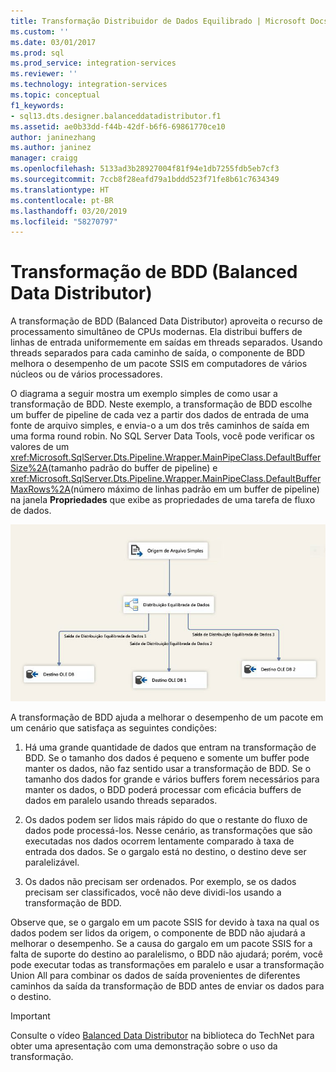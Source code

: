 ```yaml
---
title: Transformação Distribuidor de Dados Equilibrado | Microsoft Docs
ms.custom: ''
ms.date: 03/01/2017
ms.prod: sql
ms.prod_service: integration-services
ms.reviewer: ''
ms.technology: integration-services
ms.topic: conceptual
f1_keywords:
- sql13.dts.designer.balanceddatadistributor.f1
ms.assetid: ae0b33dd-f44b-42df-b6f6-69861770ce10
author: janinezhang
ms.author: janinez
manager: craigg
ms.openlocfilehash: 5133ad3b28927004f81f94e1db7255fdb5eb7cf3
ms.sourcegitcommit: 7ccb8f28eafd79a1bddd523f71fe8b61c7634349
ms.translationtype: HT
ms.contentlocale: pt-BR
ms.lasthandoff: 03/20/2019
ms.locfileid: "58270797"
---
```

# <a name="balanced-data-distributor-transformation"></a>Transformação de BDD (Balanced Data Distributor)
  A transformação de BDD (Balanced Data Distributor) aproveita o recurso de processamento simultâneo de CPUs modernas. Ela distribui buffers de linhas de entrada uniformemente em saídas em threads separados. Usando threads separados para cada caminho de saída, o componente de BDD melhora o desempenho de um pacote SSIS em computadores de vários núcleos ou de vários processadores.  
  
 O diagrama a seguir mostra um exemplo simples de como usar a transformação de BDD. Neste exemplo, a transformação de BDD escolhe um buffer de pipeline de cada vez a partir dos dados de entrada de uma fonte de arquivo simples, e envia-o a um dos três caminhos de saída em uma forma round robin. No SQL Server Data Tools, você pode verificar os valores de um <xref:Microsoft.SqlServer.Dts.Pipeline.Wrapper.MainPipeClass.DefaultBufferSize%2A>(tamanho padrão do buffer de pipeline) e <xref:Microsoft.SqlServer.Dts.Pipeline.Wrapper.MainPipeClass.DefaultBufferMaxRows%2A>(número máximo de linhas padrão em um buffer de pipeline) na janela **Propriedades** que exibe as propriedades de uma tarefa de fluxo de dados.  
  
 ![Distribuidor de Dados Equilibrado](../../../integration-services/data-flow/transformations/media/balanceddatadistributor.JPG "Distribuidor de Dados Equilibrado")  
  
 A transformação de BDD ajuda a melhorar o desempenho de um pacote em um cenário que satisfaça as seguintes condições:  
  
1.  Há uma grande quantidade de dados que entram na transformação de BDD. Se o tamanho dos dados é pequeno e somente um buffer pode manter os dados, não faz sentido usar a transformação de BDD. Se o tamanho dos dados for grande e vários buffers forem necessários para manter os dados, o BDD poderá processar com eficácia buffers de dados em paralelo usando threads separados.  
  
2.  Os dados podem ser lidos mais rápido do que o restante do fluxo de dados pode processá-los. Nesse cenário, as transformações que são executadas nos dados ocorrem lentamente comparado à taxa de entrada dos dados. Se o gargalo está no destino, o destino deve ser paralelizável.  
  
3.  Os dados não precisam ser ordenados. Por exemplo, se os dados precisam ser classificados, você não deve dividi-los usando a transformação de BDD.  
  
 Observe que, se o gargalo em um pacote SSIS for devido à taxa na qual os dados podem ser lidos da origem, o componente de BDD não ajudará a melhorar o desempenho. Se a causa do gargalo em um pacote SSIS for a falta de suporte do destino ao paralelismo, o BDD não ajudará; porém, você pode executar todas as transformações em paralelo e usar a transformação Union All para combinar os dados de saída provenientes de diferentes caminhos da saída da transformação de BDD antes de enviar os dados para o destino.  
  
> [!IMPORTANT]  
>  Consulte o vídeo [Balanced Data Distributor](https://go.microsoft.com/fwlink/?LinkID=226278) na biblioteca do TechNet para obter uma apresentação com uma demonstração sobre o uso da transformação.  
  
  
